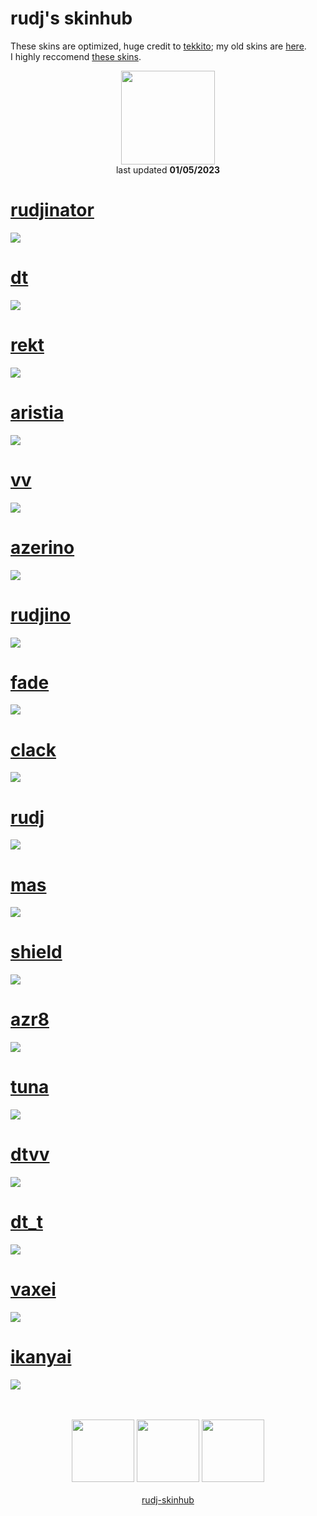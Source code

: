 # rudj's skinhub
These skins are optimized, huge credit to <a href="https://osu.ppy.sh/users/7075211">tekkito</a>; my old skins are <a href="rudj_old.md">here</a>.<br>
I highly reccomend <a href="https://github.com/malyszewski/malyszewski/blob/main/skiny.md">these skins</a>.
<p align="center">
<a href="https://osu.ppy.sh/users/11592896">
  <img src="https://a.ppy.sh/11592896"  
       width="150"
       height="150"></a>
<br>
last updated <b>01/05/2023</b>
</p>

# [rudjinator](https://github.com/rudj-skinhub/woal/raw/tyfh/rudj/rudjinator.osk)
[![](https://i.imgur.com/QBHDRdy.png)](https://github.com/rudj-skinhub/woal/raw/tyfh/rudj/rudjinator.osk)

# [dt](https://github.com/rudj-skinhub/woal/raw/tyfh/rudj/dt.osk)
[![](https://i.imgur.com/vCR86qU.png)](https://github.com/rudj-skinhub/woal/raw/tyfh/rudj/dt.osk)

# [rekt](https://github.com/rudj-skinhub/woal/raw/tyfh/rudj/rekt.osk)
[![](https://i.imgur.com/zDWDiBB.png)](https://github.com/rudj-skinhub/woal/raw/tyfh/rudj/rekt.osk)

# [aristia](https://github.com/rudj-skinhub/woal/raw/tyfh/rudj/aristia.osk)
[![](https://i.imgur.com/4FN0a7x.png)](https://github.com/rudj-skinhub/woal/raw/tyfh/rudj/aristia.osk)

# [vv](https://github.com/rudj-skinhub/woal/raw/tyfh/rudj/vv.osk)
[![](https://i.imgur.com/RlO4G2C.png)](https://github.com/rudj-skinhub/woal/raw/tyfh/rudj/vv.osk)

# [azerino](https://github.com/rudj-skinhub/woal/raw/tyfh/rudj/azerino.osk)
[![](https://i.imgur.com/X7NkxS8.png)](https://github.com/rudj-skinhub/woal/raw/tyfh/rudj/azerino.osk)

# [rudjino](https://github.com/rudj-skinhub/woal/raw/tyfh/rudj/rudjino.osk)
[![](https://i.imgur.com/qIsnuCb.png)](https://github.com/rudj-skinhub/woal/raw/tyfh/rudj/rudjino.osk)

# [fade](https://github.com/rudj-skinhub/woal/raw/tyfh/rudj/fade.osk)
[![](https://i.imgur.com/VrwcYSw.png)](https://github.com/rudj-skinhub/woal/raw/tyfh/rudj/fade.osk)

# [clack](https://github.com/rudj-skinhub/woal/raw/tyfh/rudj/clack.osk)
[![](https://i.imgur.com/HQFGGLZ.png)](https://github.com/rudj-skinhub/woal/raw/tyfh/rudj/clack.osk)

# [rudj](https://github.com/rudj-skinhub/woal/raw/tyfh/rudj/rudj.osk)
[![](https://i.imgur.com/FkSVBMi.png)](https://github.com/rudj-skinhub/woal/raw/tyfh/rudj/rudj.osk)

# [mas](https://github.com/rudj-skinhub/woal/raw/tyfh/rudj/mas.osk)
[![](https://i.imgur.com/rIX3HYB.png)](https://github.com/rudj-skinhub/woal/raw/tyfh/rudj/mas.osk)

# [shield](https://github.com/rudj-skinhub/woal/raw/tyfh/rudj/shield.osk)
[![](https://i.imgur.com/Fcb7lEx.png)](https://github.com/rudj-skinhub/woal/raw/tyfh/rudj/shield.osk)

# [azr8](https://github.com/rudj-skinhub/woal/raw/tyfh/rudj/azr8.osk)
[![](https://i.imgur.com/ohiBFQp.png)](https://github.com/rudj-skinhub/woal/raw/tyfh/rudj/azr8.osk)

# [tuna](https://github.com/rudj-skinhub/woal/raw/tyfh/rudj/tuna.osk)
[![](https://i.imgur.com/fGtwRO9.png)](https://github.com/rudj-skinhub/woal/raw/tyfh/rudj/tuna.osk)

# [dtvv](https://github.com/rudj-skinhub/woal/raw/tyfh/rudj/dtvv.osk)
[![](https://i.imgur.com/MjT5vF9.png)](https://github.com/rudj-skinhub/woal/raw/tyfh/rudj/dtvv.osk)

# [dt_t](https://github.com/rudj-skinhub/woal/raw/tyfh/rudj/dt_t.osk)
[![](https://i.imgur.com/jr53psY.png)](https://github.com/rudj-skinhub/woal/raw/tyfh/rudj/dt_t.osk)

# [vaxei](https://github.com/rudj-skinhub/woal/raw/tyfh/rudj/vaxei.osk)
[![](https://i.imgur.com/hIy9CLB.png)](https://github.com/rudj-skinhub/woal/raw/tyfh/rudj/vaxei.osk)

# [ikanyai](https://github.com/rudj-skinhub/woal/raw/tyfh/rudj/ikanyai.osk)
[![](https://i.imgur.com/bEKqFyw.png)](https://github.com/rudj-skinhub/woal/raw/tyfh/rudj/ikanyai.osk)

<p align="center">
  <br></br>
  <a href="https://www.twitch.tv/rudj_">
  <img src="https://i.imgur.com/HM030lk.png" 
       width="100" 
       height="100"></a>
  <a href="https://www.youtube.com/channel/UCUFXZiWmZ9in66cgLsXi-xw">
  <img src="https://i.imgur.com/YWbDUUy.png"  
       width="100" 
       height="100"></a>
  <a href="https://twitter.com/rudj_">
  <img src="https://i.imgur.com/PUQ5uWf.png" 
       width="100" 
       height="100"></a>
  <br></br>
  <a href="README.md">rudj-skinhub</a>
 </p>
